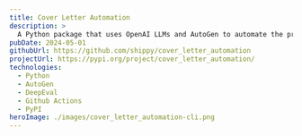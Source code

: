 ```yaml
---
title: Cover Letter Automation
description: >
  A Python package that uses OpenAI LLMs and AutoGen to automate the process of writing cover letters.
pubDate: 2024-05-01
githubUrl: https://github.com/shippy/cover_letter_automation
projectUrl: https://pypi.org/project/cover_letter_automation/
technologies:
  - Python
  - AutoGen
  - DeepEval
  - Github Actions
  - PyPI
heroImage: ./images/cover_letter_automation-cli.png
---
```

